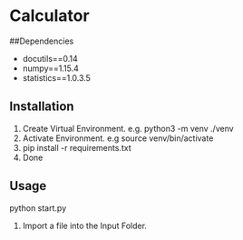 # Calculator


##Dependencies

- docutils==0.14
- numpy==1.15.4
- statistics==1.0.3.5

## Installation
1. Create Virtual Environment. e.g. python3 -m venv ./venv
2. Activate Environment. e.g source venv/bin/activate
3. pip install -r requirements.txt
4. Done



## Usage

python start.py

1. Import a file into the Input Folder.